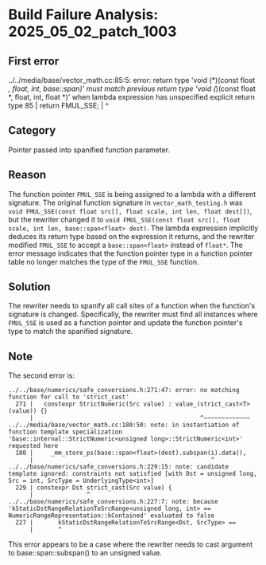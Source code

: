 # Build Failure Analysis: 2025_05_02_patch_1003

## First error

../../media/base/vector_math.cc:85:5: error: return type 'void (*)(const float *, float, int, base::span<float>)' must match previous return type 'void (*)(const float *, float, int, float *)' when lambda expression has unspecified explicit return type
   85 |     return FMUL_SSE;
      |     ^

## Category
Pointer passed into spanified function parameter.

## Reason
The function pointer `FMUL_SSE` is being assigned to a lambda with a different signature. The original function signature in `vector_math_testing.h` was `void FMUL_SSE(const float src[], float scale, int len, float dest[])`, but the rewriter changed it to `void FMUL_SSE(const float src[], float scale, int len, base::span<float> dest)`. The lambda expression implicitly deduces its return type based on the expression it returns, and the rewriter modified `FMUL_SSE` to accept a `base::span<float>` instead of `float*`.  The error message indicates that the function pointer type in a function pointer table no longer matches the type of the `FMUL_SSE` function.

## Solution
The rewriter needs to spanify all call sites of a function when the function's signature is changed. Specifically, the rewriter must find all instances where `FMUL_SSE` is used as a function pointer and update the function pointer's type to match the spanified signature.

## Note
The second error is:
```
../../base/numerics/safe_conversions.h:271:47: error: no matching function for call to 'strict_cast'
  271 |   constexpr StrictNumeric(Src value) : value_(strict_cast<T>(value)) {}
      |                                               ^~~~~~~~~~~~~~
../../media/base/vector_math.cc:180:50: note: in instantiation of function template specialization 'base::internal::StrictNumeric<unsigned long>::StrictNumeric<int>' requested here
  180 |     _mm_store_ps(base::span<float>(dest).subspan(i).data(),
      |                                                  ^
../../base/numerics/safe_conversions.h:229:15: note: candidate template ignored: constraints not satisfied [with Dst = unsigned long, Src = int, SrcType = UnderlyingType<int>]
  229 | constexpr Dst strict_cast(Src value) {
      |               ^
../../base/numerics/safe_conversions.h:227:7: note: because 'kStaticDstRangeRelationToSrcRange<unsigned long, int> == NumericRangeRepresentation::kContained' evaluated to false
  227 |       kStaticDstRangeRelationToSrcRange<Dst, SrcType> ==
      |       ^
```
This error appears to be a case where the rewriter needs to cast argument to base::span::subspan() to an unsigned value.